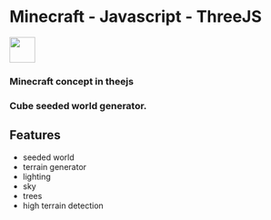 # Minecraft - Javascript - ThreeJS

<img src="https://i1.wp.com/www.hivedunedin.com/wp-content/uploads/2017/02/065e03410b6f02913f685743101c698e_minecraft-logo-related-minecraft-logo-clipart_1280-959.jpeg?fit=1024%2C767" width="45px" height="45px">

### Minecraft concept in theejs
### Cube seeded world generator.

## Features
- seeded world
- terrain generator
- lighting
- sky
- trees
- high terrain detection



